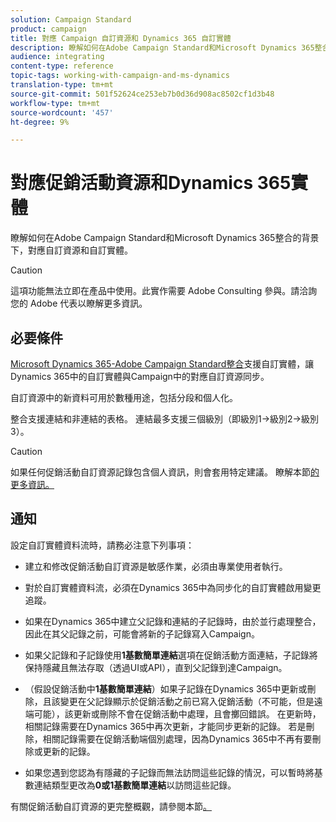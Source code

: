 ```yaml
---
solution: Campaign Standard
product: campaign
title: 對應 Campaign 自訂資源和 Dynamics 365 自訂實體
description: 瞭解如何在Adobe Campaign Standard和Microsoft Dynamics 365整合的背景下，對應資源和實體。
audience: integrating
content-type: reference
topic-tags: working-with-campaign-and-ms-dynamics
translation-type: tm+mt
source-git-commit: 501f52624ce253eb7b0d36d908ac8502cf1d3b48
workflow-type: tm+mt
source-wordcount: '457'
ht-degree: 9%

---
```



# 對應促銷活動資源和Dynamics 365實體

瞭解如何在Adobe Campaign Standard和Microsoft Dynamics 365整合的背景下，對應自訂資源和自訂實體。

>[!CAUTION]
>
>這項功能無法立即在產品中使用。此實作需要 Adobe Consulting 參與。請洽詢您的 Adobe 代表以瞭解更多資訊。

## 必要條件

[Microsoft Dynamics 365-Adobe Campaign Standard整合](../../integrating/using/working-with-campaign-standard-and-microsoft-dynamics-365.md)支援自訂實體，讓Dynamics 365中的自訂實體與Campaign中的對應自訂資源同步。

自訂資源中的新資料可用於數種用途，包括分段和個人化。

整合支援連結和非連結的表格。 連結最多支援三個級別（即級別1->級別2->級別3）。

>[!CAUTION]
>
>如果任何促銷活動自訂資源記錄包含個人資訊，則會套用特定建議。 瞭解本節[的更多資訊。](../../integrating/using/notices-and-recommendations-for-acs-and-ms-dynamics.md#privacy-linked-resources)

## 通知

設定自訂實體資料流時，請務必注意下列事項：

* 建立和修改促銷活動自訂資源是敏感作業，必須由專業使用者執行。
* 對於自訂實體資料流，必須在Dynamics 365中為同步化的自訂實體啟用變更追蹤。
* 如果在Dynamics 365中建立父記錄和連結的子記錄時，由於並行處理整合，因此在其父記錄之前，可能會將新的子記錄寫入Campaign。

* 如果父記錄和子記錄使用&#x200B;**1基數簡單連結**&#x200B;選項在促銷活動方面連結，子記錄將保持隱藏且無法存取（透過UI或API），直到父記錄到達Campaign。

* （假設促銷活動中&#x200B;**1基數簡單連結**）如果子記錄在Dynamics 365中更新或刪除，且該變更在父記錄顯示於促銷活動之前已寫入促銷活動（不可能，但是遠端可能），該更新或刪除不會在促銷活動中處理，且會擲回錯誤。 在更新時，相關記錄需要在Dynamics 365中再次更新，才能同步更新的記錄。 若是刪除，相關記錄需要在促銷活動端個別處理，因為Dynamics 365中不再有要刪除或更新的記錄。

* 如果您遇到您認為有隱藏的子記錄而無法訪問這些記錄的情況，可以暫時將基數連結類型更改為&#x200B;**0或1基數簡單連結**&#x200B;以訪問這些記錄。

有關促銷活動自訂資源的更完整概觀，請參閱本節[。](../../developing/using/key-steps-to-add-a-resource.md)
